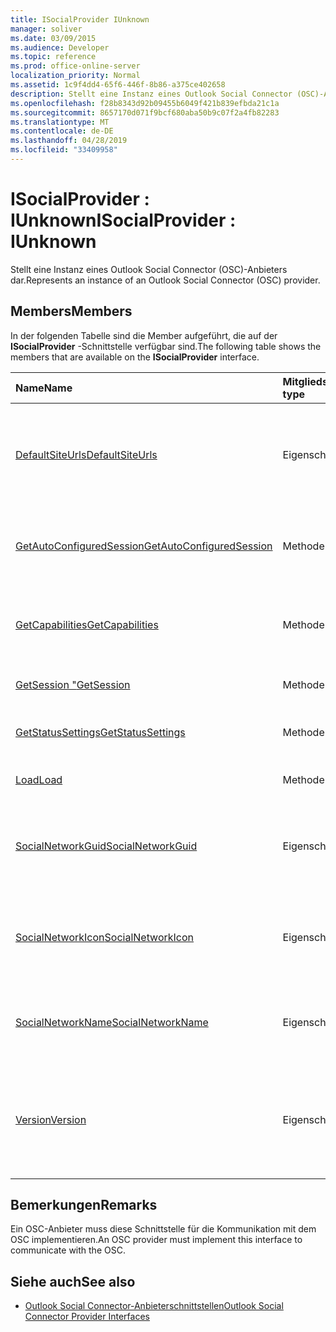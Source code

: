```yaml
---
title: ISocialProvider IUnknown
manager: soliver
ms.date: 03/09/2015
ms.audience: Developer
ms.topic: reference
ms.prod: office-online-server
localization_priority: Normal
ms.assetid: 1c9f4dd4-65f6-446f-8b86-a375ce402658
description: Stellt eine Instanz eines Outlook Social Connector (OSC)-Anbieters dar.
ms.openlocfilehash: f28b8343d92b09455b6049f421b839efbda21c1a
ms.sourcegitcommit: 8657170d071f9bcf680aba50b9c07f2a4fb82283
ms.translationtype: MT
ms.contentlocale: de-DE
ms.lasthandoff: 04/28/2019
ms.locfileid: "33409958"
---
```

# <a name="isocialprovider--iunknown"></a><span data-ttu-id="2a618-103">ISocialProvider : IUnknown</span><span class="sxs-lookup"><span data-stu-id="2a618-103">ISocialProvider : IUnknown</span></span>

<span data-ttu-id="2a618-104">Stellt eine Instanz eines Outlook Social Connector (OSC)-Anbieters dar.</span><span class="sxs-lookup"><span data-stu-id="2a618-104">Represents an instance of an Outlook Social Connector (OSC) provider.</span></span>
  
## <a name="members"></a><span data-ttu-id="2a618-105">Members</span><span class="sxs-lookup"><span data-stu-id="2a618-105">Members</span></span>

<span data-ttu-id="2a618-106">In der folgenden Tabelle sind die Member aufgeführt, die auf der **ISocialProvider** -Schnittstelle verfügbar sind.</span><span class="sxs-lookup"><span data-stu-id="2a618-106">The following table shows the members that are available on the **ISocialProvider** interface.</span></span> 
  
|<span data-ttu-id="2a618-107">**Name**</span><span class="sxs-lookup"><span data-stu-id="2a618-107">**Name**</span></span>|<span data-ttu-id="2a618-108">**Mitgliedstyp**</span><span class="sxs-lookup"><span data-stu-id="2a618-108">**Member type**</span></span>|<span data-ttu-id="2a618-109">**Beschreibung**</span><span class="sxs-lookup"><span data-stu-id="2a618-109">**Description**</span></span>|
|:-----|:-----|:-----|
|[<span data-ttu-id="2a618-110">DefaultSiteUrls</span><span class="sxs-lookup"><span data-stu-id="2a618-110">DefaultSiteUrls</span></span>](isocialprovider-defaultsiteurls.md) <br/> |<span data-ttu-id="2a618-111">Eigenschaft</span><span class="sxs-lookup"><span data-stu-id="2a618-111">Property</span></span>  <br/> |<span data-ttu-id="2a618-112">Gibt ein Array von Zeichenfolgen zurück, die Website-URLs für den OSC-Anbieter angeben.</span><span class="sxs-lookup"><span data-stu-id="2a618-112">Returns an array of strings that specify site URLs for the OSC provider.</span></span>  <br/> |
|[<span data-ttu-id="2a618-113">GetAutoConfiguredSession</span><span class="sxs-lookup"><span data-stu-id="2a618-113">GetAutoConfiguredSession</span></span>](isocialprovider-getautoconfiguredsession.md) <br/> |<span data-ttu-id="2a618-114">Methode</span><span class="sxs-lookup"><span data-stu-id="2a618-114">Method</span></span>  <br/> |<span data-ttu-id="2a618-115">Ruft eine automatisch konfigurierte [ISocialSession](isocialsessioniunknown.md)-Schnittstelle ab.</span><span class="sxs-lookup"><span data-stu-id="2a618-115">Gets an automatically configured [ISocialSession](isocialsessioniunknown.md) interface.</span></span>  <br/> |
|[<span data-ttu-id="2a618-116">GetCapabilities</span><span class="sxs-lookup"><span data-stu-id="2a618-116">GetCapabilities</span></span>](isocialprovider-getcapabilities.md) <br/> |<span data-ttu-id="2a618-117">Methode</span><span class="sxs-lookup"><span data-stu-id="2a618-117">Method</span></span>  <br/> |<span data-ttu-id="2a618-118">Ruft eine Zeichenfolge ab, die die Anbieter Funktionen beschreibt.</span><span class="sxs-lookup"><span data-stu-id="2a618-118">Gets a string that describes provider capabilities.</span></span>  <br/> |
|[<span data-ttu-id="2a618-119">GetSession "</span><span class="sxs-lookup"><span data-stu-id="2a618-119">GetSession</span></span>](isocialprovider-getsession.md) <br/> |<span data-ttu-id="2a618-120">Methode</span><span class="sxs-lookup"><span data-stu-id="2a618-120">Method</span></span>  <br/> |<span data-ttu-id="2a618-121">Ruft eine [ISocialSession](isocialsessioniunknown.md) -Schnittstelle ab.</span><span class="sxs-lookup"><span data-stu-id="2a618-121">Gets an [ISocialSession](isocialsessioniunknown.md) interface.</span></span>  <br/> |
|[<span data-ttu-id="2a618-122">GetStatusSettings</span><span class="sxs-lookup"><span data-stu-id="2a618-122">GetStatusSettings</span></span>](isocialprovider-getstatussettings.md) <br/> |<span data-ttu-id="2a618-123">Methode</span><span class="sxs-lookup"><span data-stu-id="2a618-123">Method</span></span>  <br/> |<span data-ttu-id="2a618-124">Diese Methode wird derzeit nicht unterstützt.</span><span class="sxs-lookup"><span data-stu-id="2a618-124">This method is currently not supported.</span></span>  <br/> |
|[<span data-ttu-id="2a618-125">Load</span><span class="sxs-lookup"><span data-stu-id="2a618-125">Load</span></span>](isocialprovider-load.md) <br/> |<span data-ttu-id="2a618-126">Methode</span><span class="sxs-lookup"><span data-stu-id="2a618-126">Method</span></span>  <br/> |<span data-ttu-id="2a618-127">Initialisiert den OSC-Anbieter.</span><span class="sxs-lookup"><span data-stu-id="2a618-127">Initializes the OSC provider.</span></span>  <br/> |
|[<span data-ttu-id="2a618-128">SocialNetworkGuid</span><span class="sxs-lookup"><span data-stu-id="2a618-128">SocialNetworkGuid</span></span>](isocialprovider-socialnetworkguid.md) <br/> |<span data-ttu-id="2a618-129">Eigenschaft</span><span class="sxs-lookup"><span data-stu-id="2a618-129">Property</span></span>  <br/> |<span data-ttu-id="2a618-130">Gibt eine GUID, die einen eindeutigen Bezeichner für das soziale Netzwerk darstellt.</span><span class="sxs-lookup"><span data-stu-id="2a618-130">Returns a GUID that represents a unique identifier for the social network.</span></span>  <br/> |
|[<span data-ttu-id="2a618-131">SocialNetworkIcon</span><span class="sxs-lookup"><span data-stu-id="2a618-131">SocialNetworkIcon</span></span>](isocialprovider-socialnetworkicon.md) <br/> |<span data-ttu-id="2a618-132">Eigenschaft</span><span class="sxs-lookup"><span data-stu-id="2a618-132">Property</span></span>  <br/> |<span data-ttu-id="2a618-133">Gibt ein Bytearray zurück, das das Symbol für das soziale Netzwerk darstellt.</span><span class="sxs-lookup"><span data-stu-id="2a618-133">Returns an array of bytes that represents the icon for the social network.</span></span>  <br/> |
|[<span data-ttu-id="2a618-134">SocialNetworkName</span><span class="sxs-lookup"><span data-stu-id="2a618-134">SocialNetworkName</span></span>](isocialprovider-socialnetworkname.md) <br/> |<span data-ttu-id="2a618-135">Eigenschaft</span><span class="sxs-lookup"><span data-stu-id="2a618-135">Property</span></span>  <br/> |<span data-ttu-id="2a618-136">Gibt eine Zeichenfolge, die den Namen des sozialen Netzwerks darstellt.</span><span class="sxs-lookup"><span data-stu-id="2a618-136">Returns a string that represents the social network name.</span></span>  <br/> |
|[<span data-ttu-id="2a618-137">Version</span><span class="sxs-lookup"><span data-stu-id="2a618-137">Version</span></span>](isocialprovider-version.md) <br/> |<span data-ttu-id="2a618-138">Eigenschaft</span><span class="sxs-lookup"><span data-stu-id="2a618-138">Property</span></span>  <br/> |<span data-ttu-id="2a618-139">Gibt eine Zeichenfolge, die die Versionsnummer des Anbieters für dieses soziale Netzwerk darstellt.</span><span class="sxs-lookup"><span data-stu-id="2a618-139">Returns a string that represents the version number of the provider for this social network.</span></span>  <br/> |
   
## <a name="remarks"></a><span data-ttu-id="2a618-140">Bemerkungen</span><span class="sxs-lookup"><span data-stu-id="2a618-140">Remarks</span></span>

<span data-ttu-id="2a618-141">Ein OSC-Anbieter muss diese Schnittstelle für die Kommunikation mit dem OSC implementieren.</span><span class="sxs-lookup"><span data-stu-id="2a618-141">An OSC provider must implement this interface to communicate with the OSC.</span></span>
  
## <a name="see-also"></a><span data-ttu-id="2a618-142">Siehe auch</span><span class="sxs-lookup"><span data-stu-id="2a618-142">See also</span></span>

- [<span data-ttu-id="2a618-143">Outlook Social Connector-Anbieterschnittstellen</span><span class="sxs-lookup"><span data-stu-id="2a618-143">Outlook Social Connector Provider Interfaces</span></span>](outlook-social-connector-provider-interfaces.md)

